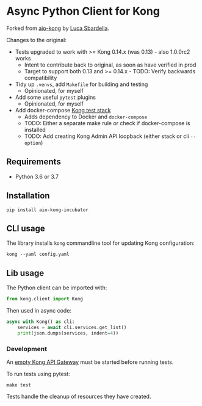 # Async Python Client for Kong

Forked from [aio-kong](https://github.com/lendingblock/aio-kong)
by [Luca Sbardella](https://github.com/lsbardel).

Changes to the original:
- Tests upgraded to work with >= Kong 0.14.x (was 0.13) - also 1.0.0rc2 works
  - Intent to contribute back to original, as soon as have verified in prod
  - Target to support both 0.13 and >= 0.14.x - TODO: Verify backwards compatibility
- Tidy up `.venvs`, add `Makefile` for building and testing
  - Opinionated, for myself
- Add some useful `pytest` plugins
  - Opinionated, for myself
- Add docker-compose [Kong test stack](https://github.com/asyrjasalo/kongpose)
  - Adds dependency to Docker and `docker-compose`
  - TODO: Either a separate make rule or check if docker-compose is installed
  - TODO: Add creating Kong Admin API loopback (either stack or cli `--option`)

## Requirements

- Python 3.6 or 3.7

## Installation

    pip install aio-kong-incubator

## CLI usage

The library installs ``kong`` commandline tool for updating Kong configuration:

    kong --yaml config.yaml

## Lib usage

The Python client can be imported with:

```python
from kong.client import Kong
```

Then used in async code:

```python
async with Kong() as cli:
    services = await cli.services.get_list()
    print(json.dumps(services, indent=4))
```

### Development

An [empty Kong API Gateway](https://github.com/asyrjasalo/kongpose)
must be started before running tests.

To run tests using pytest:

    make test

Tests handle the cleanup of resources they have created.
